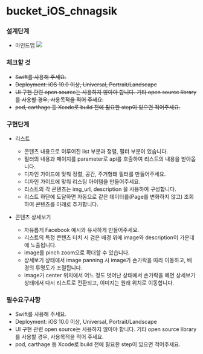 # bucket_iOS_chnagsik



### 설계단계
* 마인드맵
<a href="/assets/design_API.gif" target="_blank"><img src="/images/design_mindmap.png"></a>

### 체크할 것
* ~~Swift를 사용해 주세요.~~
* ~~Deployment: iOS 10.0 이상, Universal, Portrait/Landscape~~
* ~~UI 구현 관련 open source는 사용하지 않아야 합니다. 기타 open source library를 사용할 경우, 사용목적을 적어 주세요.~~
* ~~pod, carthage 등 Xcode로 build 전에 필요한 step이 있으면 적어주세요.~~

### 구현단계
* 리스트
    - 콘텐츠 내용으로 이루어진 list 부분과 정렬, 필터 부분이 있습니다.
    - 필터의 내용과 페이지를 parameter로 api를 호출하여 리스트의 내용을 받아옵니다.
    - 디자인 가이드에 맞춰 정렬, 공간, 주거형태 필터를 만들어주세요.
    - 디자인 가이드에 맞춰 리스팅 아이템을 만들어주세요.
    - 리스트의 각 콘텐츠는 img_url, description 을 사용하여 구성합니다.
    - 리스트 하단에 도달하면 자동으로 같은 데이터를(Page를 변화하지 않고) 조회하여 콘텐츠를 아래로 추가합니다.

* 콘텐츠 상세보기
    - 자유롭게 Facebook 예시와 유사하게 만들어주세요.
    - 리스트의 특정 콘텐츠 터치 시 검은 배경 위에 image와 description이 가운데에 노출됩니다.
    - image를 pinch zoom으로 확대할 수 있습니다.
    - 상세보기 상태에서 image panning 시 image가 손가락을 따라 이동하고, 배경의 투명도가 조절됩니다.
    - image가 center 위치에서 어느 정도 벗어난 상태에서 손가락을 떼면 상세보기 상태에서 다시 리스트로 전환되고, 이미지는 원래 위치로 이동합니다.

### 필수요구사항
* Swift를 사용해 주세요.
* Deployment: iOS 10.0 이상, Universal, Portrait/Landscape
* UI 구현 관련 open source는 사용하지 않아야 합니다. 기타 open source library를 사용할 경우, 사용목적을 적어 주세요.
* pod, carthage 등 Xcode로 build 전에 필요한 step이 있으면 적어주세요.
